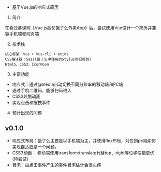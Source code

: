 * 基于Vue.js的响应式简历

1. 简介

在看过慕课网《Vue.js高仿饿了么外卖App》后，尝试使用Vue设计一个简历并兼容手机端和网页端

2. 技术栈

```
核心框架：Vue + Vue-cli + axios
CSS编译器：Sass(饿了么中使用的Stylus也挺好的)
Html5、CSS3、IconMoon
```
3. 主要功能

* 响应式：通过@media自动切换不同分辨率的移动端和PC端
* 通过手机二维码，能够扫码进入
* CSS3炫酷动画
* 实现点击和拖拽事件

4. 预计出现的问题

## v0.1.0
* 响应式布局：饿了么主要是以手机端为主，并使用flex布局，对应到pc端如何实现自适应是一个问题。
* CSS3动画：  移动端使用transform:translate代替top、right等位移性能更优(待尝试)
* 冒泡：由点击事件产生的事件冒泡估计会很头疼




